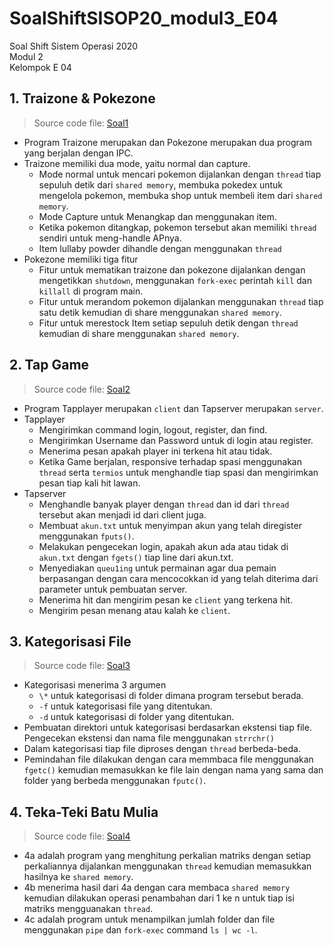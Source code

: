 # SoalShiftSISOP20_modul3_E04

Soal Shift Sistem Operasi 2020\
Modul 2\
Kelompok E 04

## 1. Traizone & Pokezone
>Source code file: [Soal1](https://github.com/segara2410/SoalShiftSISOP20_modul3_E04/tree/master/soal1)

- Program Traizone merupakan dan Pokezone merupakan dua program yang berjalan dengan IPC.
- Traizone memiliki dua mode, yaitu normal dan capture.
  - Mode normal untuk mencari pokemon dijalankan dengan `thread` tiap sepuluh detik dari `shared memory`, membuka pokedex untuk mengelola pokemon, membuka shop untuk membeli item dari `shared memory`.
  - Mode Capture untuk Menangkap dan menggunakan item.
  - Ketika pokemon ditangkap, pokemon tersebut akan memiliki `thread` sendiri untuk meng-handle APnya.
  - Item lullaby powder dihandle dengan menggunakan `thread`
- Pokezone memiliki tiga fitur
  - Fitur untuk mematikan traizone dan pokezone dijalankan dengan mengetikkan `shutdown`, menggunakan `fork-exec` perintah `kill` dan `killall` di program main.
  - Fitur untuk merandom pokemon dijalankan menggunakan `thread` tiap satu detik kemudian di share menggunakan `shared memory`.
  - Fitur untuk merestock Item setiap sepuluh detik dengan `thread` kemudian di share menggunakan `shared memory`.

## 2. Tap Game
>Source code file: [Soal2](https://github.com/segara2410/SoalShiftSISOP20_modul3_E04/tree/master/soal2)

- Program Tapplayer merupakan `client` dan Tapserver merupakan `server`.
- Tapplayer 
  - Mengirimkan command login, logout, register, dan find.
  - Mengirimkan Username dan Password untuk di login atau register.
  - Menerima pesan apakah player ini terkena hit atau tidak.
  - Ketika Game berjalan, responsive terhadap spasi menggunakan `thread` serta `termios` untuk menghandle tiap spasi dan mengirimkan pesan tiap kali hit lawan.
- Tapserver
  - Menghandle banyak player dengan `thread` dan id dari `thread` tersebut akan menjadi id dari client juga.
  - Membuat `akun.txt` untuk menyimpan akun yang telah diregister menggunakan `fputs()`.
  - Melakukan pengecekan login, apakah akun ada atau tidak di `akun.txt` dengan `fgets()` tiap line dari akun.txt.
  - Menyediakan `queu1ing` untuk permainan agar dua pemain berpasangan dengan cara mencocokkan id yang telah diterima dari parameter untuk pembuatan server.
  - Menerima hit dan mengirim pesan ke `client` yang terkena hit.
  - Mengirim pesan menang atau kalah ke `client`.

## 3. Kategorisasi File

>Source code file: [Soal3](https://github.com/segara2410/SoalShiftSISOP20_modul3_E04/tree/master/soal3)

- Kategorisasi menerima 3 argumen
  - `\*` untuk kategorisasi di folder dimana program tersebut berada.
  - `-f` untuk kategorisasi file yang ditentukan.
  - `-d` untuk kategorisasi di folder yang ditentukan.
- Pembuatan direktori untuk kategorisasi berdasarkan ekstensi tiap file. Pengecekan ekstensi dan nama file menggunakan `strrchr()`
- Dalam kategorisasi tiap file diproses dengan `thread` berbeda-beda.
- Pemindahan file dilakukan dengan cara memmbaca file menggunakan `fgetc()` kemudian memasukkan ke file lain dengan nama yang sama dan folder yang berbeda menggunakan `fputc()`.

## 4. Teka-Teki Batu Mulia

>Source code file: [Soal4](https://github.com/segara2410/SoalShiftSISOP20_modul3_E04/tree/master/soal4)

- 4a adalah program yang menghitung perkalian matriks dengan setiap perkaliannya dijalankan menggunakan `thread` kemudian memasukkan hasilnya ke `shared memory`.
- 4b menerima hasil dari 4a dengan cara membaca `shared memory` kemudian dilakukan operasi penambahan dari 1 ke n untuk tiap isi matriks mengguanakan `thread`.
- 4c adalah program untuk menampilkan jumlah folder dan file menggunakan `pipe` dan `fork-exec` command `ls | wc -l`.  